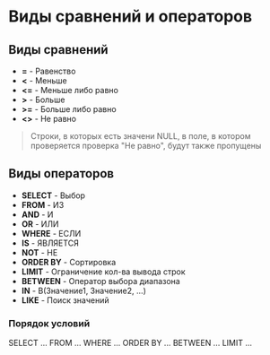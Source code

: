 # Виды сравнений и операторов
## Виды сравнений

* **=** - Равенство
* **<** - Меньше
* **<=** - Меньше либо равно
* **>** - Больше
* **>=** - Больше либо равно
* **<>** - Не равно
> Строки, в которых есть значени NULL, в поле, в котором проверяется проверка "Не равно", будут также пропущены

## Виды операторов

* **SELECT** - Выбор
* **FROM** - ИЗ
* **AND** - И
* **OR** - ИЛИ 
* **WHERE** - ЕСЛИ
* **IS** - ЯВЛЯЕТСЯ
* **NOT** - НЕ
* **ORDER BY** - Сортировка
* **LIMIT** - Ограничение кол-ва вывода строк
* **BETWEEN** - Оператор выбора диапазона
* **IN** - В(Значение1, Значение2, ...)
* **LIKE** - Поиск значений

### Порядок условий

SELECT ... FROM ... WHERE ... ORDER BY ... BETWEEN ... LIMIT ...